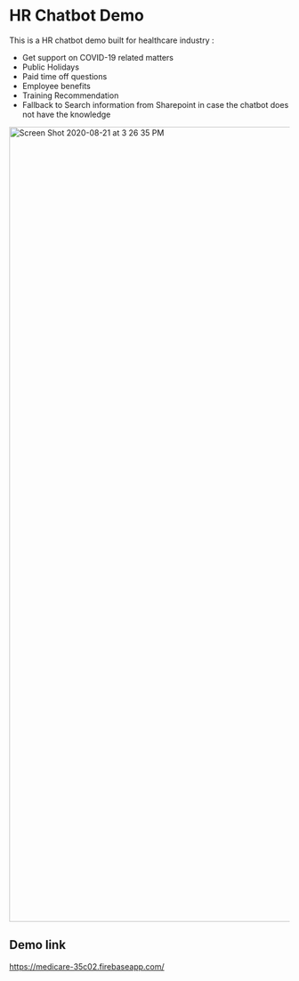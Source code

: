 # HR Chatbot Demo

This is a HR chatbot demo built for healthcare industry :

- Get support on COVID-19 related matters
- Public Holidays
- Paid time off questions
- Employee benefits
- Training Recommendation
- Fallback to Search information from Sharepoint in case the chatbot does not have the knowledge

<img width="1426" alt="Screen Shot 2020-08-21 at 3 26 35 PM" src="https://user-images.githubusercontent.com/10432376/90864161-c666ae00-e3c2-11ea-8614-bd539a07eaae.png">

## Demo link
https://medicare-35c02.firebaseapp.com/
